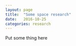 ```yaml
---
layout: page
title:  "Some space research"
date:   2016-10-25
categories: research
---
```


Put some thing here 
